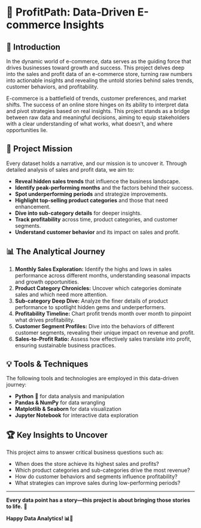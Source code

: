 # 📖 ProfitPath: Data-Driven E-commerce Insights

## 🌟 Introduction
In the dynamic world of e-commerce, data serves as the guiding force that drives businesses toward growth and success. This project delves deep into the sales and profit data of an e-commerce store, turning raw numbers into actionable insights and revealing the untold stories behind sales trends, customer behaviors, and profitability.

E-commerce is a battlefield of trends, customer preferences, and market shifts. The success of an online store hinges on its ability to interpret data and pivot strategies based on real insights. This project stands as a bridge between raw data and meaningful decisions, aiming to equip stakeholders with a clear understanding of what works, what doesn't, and where opportunities lie.

## 🎯 Project Mission
Every dataset holds a narrative, and our mission is to uncover it. Through detailed analysis of sales and profit data, we aim to:

- **Reveal hidden sales trends** that influence the business landscape.
- **Identify peak-performing months** and the factors behind their success.
- **Spot underperforming periods** and strategize improvements.
- **Highlight top-selling product categories** and those that need enhancement.
- **Dive into sub-category details** for deeper insights.
- **Track profitability** across time, product categories, and customer segments.
- **Understand customer behavior** and its impact on sales and profit.

## 📊 The Analytical Journey
1. **Monthly Sales Exploration:** Identify the highs and lows in sales performance across different months, understanding seasonal impacts and growth opportunities.
2. **Product Category Chronicles:** Uncover which categories dominate sales and which need more attention.
3. **Sub-category Deep Dive:** Analyze the finer details of product performance to spotlight hidden gems and underperformers.
4. **Profitability Timeline:** Chart profit trends month over month to pinpoint what drives profitability.
5. **Customer Segment Profiles:** Dive into the behaviors of different customer segments, revealing their unique impact on revenue and profit.
6. **Sales-to-Profit Ratio:** Assess how effectively sales translate into profit, ensuring sustainable business practices.

## 💡 Tools & Techniques
The following tools and technologies are employed in this data-driven journey:

- **Python** 🐍 for data analysis and manipulation
- **Pandas & NumPy** for data wrangling
- **Matplotlib & Seaborn** for data visualization
- **Jupyter Notebook** for interactive data exploration

## 🏆 Key Insights to Uncover
This project aims to answer critical business questions such as:
- When does the store achieve its highest sales and profits?
- Which product categories and sub-categories drive the most revenue?
- How do customer behaviors and segments influence profitability?
- What strategies can improve sales during low-performing periods?

---

**Every data point has a story—this project is about bringing those stories to life.** 🚀

**Happy Data Analytics! 📊🎉**


